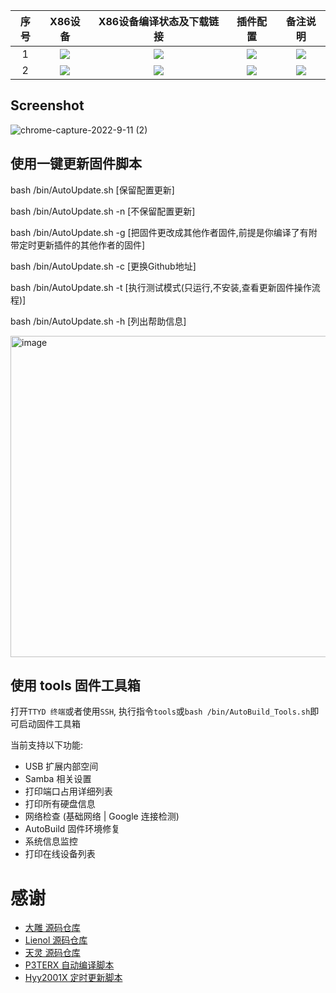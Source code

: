 |   序号    |     X86设备  |   X86设备编译状态及下载链接 |   插件配置   | 备注说明   |
| :-----------------: | :-------------: |:-----------------: | :-----------------: |  :-----------------: | 
| 1 |   [![](https://img.shields.io/badge/GWen124%40OpenWrt-X86__64(Lean)-lightgrey)](https://github.com/GWen124/AutoBuild-OpenWrt/blob/main/.github/workflows/build_x64_18.06.yml)    | [![](https://github.com/GWen124/AutoBuild-OpenWrt/workflows/18.06/badge.svg)](https://github.com/GWen124/AutoBuild-OpenWrt/actions/workflows/build_x64_18.06.yml) |[![](https://img.shields.io/badge/编译-配置-orange.svg)](https://github.com/GWen124/AutoBuild-OpenWrt/blob/main/build/Lede_source/.config) | ![](https://img.shields.io/github/last-commit/GWen124/AutoBuild-OpenWrt.svg)
| 2 |    [![](https://img.shields.io/badge/GWen124%40OpenWrt-X86__64(Mortal)-lightgrey)](https://github.com/GWen124/AutoBuild-OpenWrt/blob/main/.github/workflows/build_x64_21.02.yml)     |[![](https://github.com/GWen124/AutoBuild-OpenWrt/workflows/21.02/badge.svg)](https://github.com/GWen124/AutoBuild-OpenWrt/blob/main/.github/workflows/build_x64_21.02.yml) |[![](https://img.shields.io/badge/编译-配置-orange.svg)](https://github.com/GWen124/AutoBuild-OpenWrt/blob/main/build/Mortal_source/.config) | ![](https://img.shields.io/github/last-commit/GWen124/AutoBuild-OpenWrt.svg)

## Screenshot
![chrome-capture-2022-9-11 (2)](https://user-images.githubusercontent.com/82129072/195099530-6bf41731-bcf9-4fdf-9752-26f542330b03.gif)

## 使用一键更新固件脚本

bash /bin/AutoUpdate.sh				[保留配置更新]

bash /bin/AutoUpdate.sh	-n			[不保留配置更新]

bash /bin/AutoUpdate.sh	-g			[把固件更改成其他作者固件,前提是你编译了有附带定时更新插件的其他作者的固件]

bash /bin/AutoUpdate.sh	-c			[更换Github地址]

bash /bin/AutoUpdate.sh	-t			[执行测试模式(只运行,不安装,查看更新固件操作流程)]

bash /bin/AutoUpdate.sh	-h			[列出帮助信息]

<img width="514" alt="image" src="https://user-images.githubusercontent.com/82129072/195095833-fd593e25-8310-43fe-9e91-4836bcb6ee2a.png">

## 使用 tools 固件工具箱

   打开`TTYD 终端`或者使用`SSH`, 执行指令`tools`或`bash /bin/AutoBuild_Tools.sh`即可启动固件工具箱

   当前支持以下功能:

   - USB 扩展内部空间
   - Samba 相关设置
   - 打印端口占用详细列表
   - 打印所有硬盘信息
   - 网络检查 (基础网络 | Google 连接检测)
   - AutoBuild 固件环境修复
   - 系统信息监控
   - 打印在线设备列表

# 感谢
- [大雕 源码仓库](https://github.com/coolsnowwolf/lede.git)
- [Lienol 源码仓库](https://github.com/Lienol/openwrt.git)
- [天灵 源码仓库](https://github.com/project-openwrt/openwrt.git)
- [P3TERX 自动编译脚本](https://github.com/P3TERX/Actions-OpenWrt)
- [Hyy2001X 定时更新脚本](https://github.com/Hyy2001X/AutoBuild-Actions)
